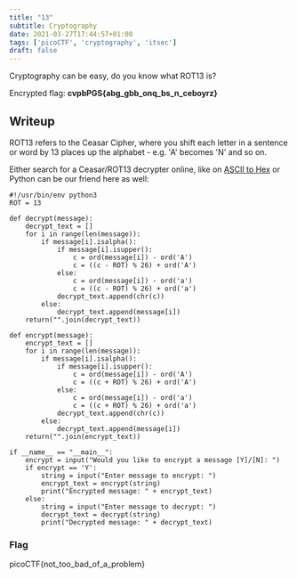 ```yaml
---
title: "13"
subtitle: Cryptography
date: 2021-03-27T17:44:57+01:00
tags: ['picoCTF', 'cryptography', 'itsec']
draft: false
---
```


Cryptography can be easy, do you know what ROT13 is?
<!--more-->
Encrypted flag: **cvpbPGS{abg_gbb_onq_bs_n_ceboyrz}**

## Writeup
ROT13 refers to the Ceasar Cipher, where you shift each letter in a sentence or word by 13 places up the alphabet - e.g. 'A' becomes 'N' and so on.

Either search for a Ceasar/ROT13 decrypter online, like on [ASCII to Hex](https://www.asciitohex.com/) or Python can be our friend here as well:

```
#!/usr/bin/env python3
ROT = 13

def decrypt(message):
    decrypt_text = []
    for i in range(len(message)):
        if message[i].isalpha():
            if message[i].isupper():
                c = ord(message[i]) - ord('A')
                c = ((c - ROT) % 26) + ord('A')
            else:
                c = ord(message[i]) - ord('a')
                c = ((c - ROT) % 26) + ord('a')
            decrypt_text.append(chr(c))
        else:
            decrypt_text.append(message[i])
    return("".join(decrypt_text))

def encrypt(message):
    encrypt_text = []
    for i in range(len(message)):
        if message[i].isalpha():
            if message[i].isupper():
                c = ord(message[i]) - ord('A')
                c = ((c + ROT) % 26) + ord('A')
            else:
                c = ord(message[i]) - ord('a')
                c = ((c + ROT) % 26) + ord('a')
            decrypt_text.append(chr(c))
        else:
            decrypt_text.append(message[i])
    return("".join(encrypt_text))

if __name__ == "__main__":
    encrypt = input("Would you like to encrypt a message [Y]/[N]: ")
    if encrypt == 'Y':
        string = input("Enter message to encrypt: ")
        encrypt_text = encrypt(string)
        print("Encrypted message: " + encrypt_text)
    else:
        string = input("Enter message to decrypt: ")
        decrypt_text = decrypt(string)
        print("Decrypted message: " + decrypt_text)
```

### Flag
picoCTF{not_too_bad_of_a_problem}